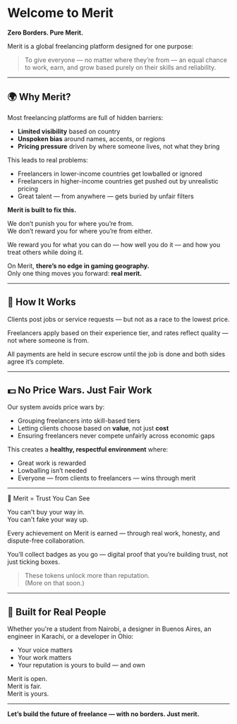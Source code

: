 # Welcome to Merit

**Zero Borders. Pure Merit.**

Merit is a global freelancing platform designed for one purpose:

> To give everyone — no matter where they’re from — an equal chance to work, earn, and grow based purely on their skills and reliability.

---

## 🌍 Why Merit?

Most freelancing platforms are full of hidden barriers:

- **Limited visibility** based on country
- **Unspoken bias** around names, accents, or regions
- **Pricing pressure** driven by where someone lives, not what they bring

This leads to real problems:

- Freelancers in lower-income countries get lowballed or ignored  
- Freelancers in higher-income countries get pushed out by unrealistic pricing  
- Great talent — from anywhere — gets buried by unfair filters

**Merit is built to fix this.**

We don’t punish you for where you’re from.  
We don’t reward you for where you’re from either.

We reward you for what you can do — how well you do it — and how you treat others while doing it.

On Merit, **there’s no edge in gaming geography.**  
Only one thing moves you forward: **real merit.**

---

## 🔐 How It Works

Clients post jobs or service requests — but not as a race to the lowest price.

Freelancers apply based on their experience tier, and rates reflect quality — not where someone is from.

All payments are held in secure escrow until the job is done and both sides agree it’s complete.

---

## 💵 No Price Wars. Just Fair Work

Our system avoids price wars by:

- Grouping freelancers into skill-based tiers
- Letting clients choose based on **value**, not just **cost**
- Ensuring freelancers never compete unfairly across economic gaps

This creates a **healthy, respectful environment** where:

- Great work is rewarded
- Lowballing isn’t needed
- Everyone — from clients to freelancers — wins through merit

---

🏅 Merit = Trust You Can See

You can't buy your way in.  
You can't fake your way up.

Every achievement on Merit is earned — through real work, honesty, and dispute-free collaboration.

You’ll collect badges as you go — digital proof that you’re building trust, not just ticking boxes.

> These tokens unlock more than reputation.  
> (More on that soon.)

---

## 💬 Built for Real People

Whether you're a student from Nairobi, a designer in Buenos Aires, an engineer in Karachi, or a developer in Ohio:

- Your voice matters  
- Your work matters  
- Your reputation is yours to build — and own

Merit is open.  
Merit is fair.  
Merit is yours.

---

**Let’s build the future of freelance — with no borders. Just merit.**
